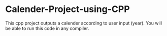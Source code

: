 # Calender-Project-using-CPP
This cpp project outputs a calender according to user input (year). You will be able to run this code in any compiler.
